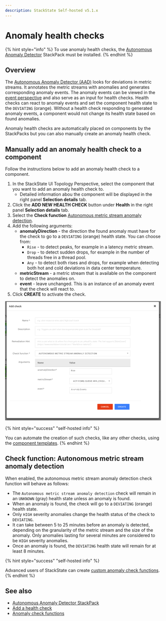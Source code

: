 ```yaml
---
description: StackState Self-hosted v5.1.x 
---
```


# Anomaly health checks

{% hint style="info" %}
To use anomaly health checks, the [Autonomous Anomaly Detector](../../stackpacks/add-ons/aad.md) StackPack must be installed.
{% endhint %}

## Overview

The [Autonomous Anomaly Detector \(AAD\)](../../stackpacks/add-ons/aad.md) looks for deviations in metric streams. It annotates the metric streams with anomalies and generates corresponding anomaly events. The anomaly events can be viewed in the [event perspective](../stackstate-ui/perspectives/events_perspective.md) and also serve as an input for health checks. Health checks can react to anomaly events and set the component health state to the `DEVIATING` \(orange\). Without a health check responding to generated anomaly events, a component would not change its health state based on found anomalies.

Anomaly health checks are automatically placed on components by the StackPacks but you can also manually create an anomaly health check.

## Manually add an anomaly health check to a component

Follow the instructions below to add an anomaly health check to a component.

1. In the StackState UI Topology Perspective, select the component that you want to add an anomaly health check to.
   * Detailed information abou the component will be displayed in the right panel **Selection details** tab.
2. Click the **ADD NEW HEALTH CHECK** button under **Health** in the right panel **Selection details** tab.
3. Select the **Check function** [Autonomous metric stream anomaly detection](anomaly-health-checks.md#check-function-autonomous-metric-stream-anomaly-detection).
4. Add the following arguments:
   * **anomalyDirection** - the direction the found anomaly must have for the check to go to a `DEVIATING` \(orange\) health state. You can choose from:
     * `Rise` - to detect peaks, for example in a latency metric stream.
     * `Drop` - to detect sudden drops, for example in the number of threads free in a thread pool.
     * `Any` - to detect both rises and drops, for example when detecting both hot and cold deviations in data center temperature.
   * **metricStream** - a metric stream that is available on the component to detect the anomalies on.
   * **event** - leave unchanged. This is an instance of an anomaly event that the check will react to.
5. Click **CREATE** to activate the check.

![Add an autonomous metric stream anomaly detection check](../../.gitbook/assets/v50_autonomous_metric_stream_anomaly_detection_check.png)

{% hint style="success" "self-hosted info" %}

You can automate the creation of such checks, like any other checks, using the [component templates](../../configure/telemetry/telemetry_synchronized_topology.md).
{% endhint %}

## Check function: Autonomous metric stream anomaly detection

When enabled, the autonomous metric stream anomaly detection check function will behave as follows:

* The `Autonomous metric stream anomaly detection` check will remain in an `UNKNOWN` \(gray\) health state unless an anomaly is found.
* When an anomaly is found, the check will go to a `DEVIATING` \(orange\) health state.
* Only `HIGH` severity anomalies change the health status of the check to `DEVIATING`.
* It can take between 5 to 25 minutes before an anomaly is detected, depending on the granularity of the metric stream and the size of the anomaly. Only anomalies lasting for several minutes are considered to be `HIGH` severity anomalies.
* Once an anomaly is found, the `DEVIATING` health state will remain for at least 8 minutes.

{% hint style="success" "self-hosted info" %}

Advanced users of StackState can create [custom anomaly check functions](../../develop/developer-guides/custom-functions/check-functions.md).
{% endhint %}

## See also

* [Autonomous Anomaly Detector StackPack](../../stackpacks/add-ons/aad.md)
* [Add a health check](add-a-health-check.md)
* [Anomaly check functions](../../develop/developer-guides/custom-functions/check-functions.md#anomaly-check-functions "StackState Self-Hosted only")
